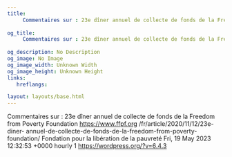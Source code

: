 ```yaml
---
title: 
     Commentaires sur : 23e dîner annuel de collecte de fonds de la Freedom from Poverty Foundation
    
og_title: 
     Commentaires sur : 23e dîner annuel de collecte de fonds de la Freedom from Poverty Foundation
    
og_description: No Description
og_image: No Image
og_image_width: Unknown Width
og_image_height: Unknown Height
links:
   hreflangs:

layout: layouts/base.html
---
```

Commentaires sur : 23e dîner annuel de collecte de fonds de la Freedom from
Poverty Foundation  https://www.ffpf.org /fr/article/2020/11/12/23e-diner-
annuel-de-collecte-de-fonds-de-la-freedom-from-poverty-foundation/  Fondation
pour la libération de la pauvreté  Fri, 19 May 2023 12:32:53 +0000  hourly  1
https://wordpress.org/?v=6.4.3

